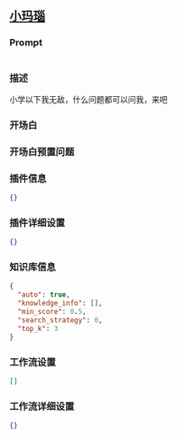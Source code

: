 
## [小玛瑙](https://www.coze.cn/store/bot/7340898380278808585)
### Prompt
```md

```
### 描述
小学以下我无敌，什么问题都可以问我，来吧
### 开场白

### 开场白预置问题

### 插件信息
```json
{}
```
### 插件详细设置
```json
{}
```
### 知识库信息
```json
{
  "auto": true,
  "knowledge_info": [],
  "min_score": 0.5,
  "search_strategy": 0,
  "top_k": 3
}
```
### 工作流设置
```json
[]
```
### 工作流详细设置
```json
{}
```
